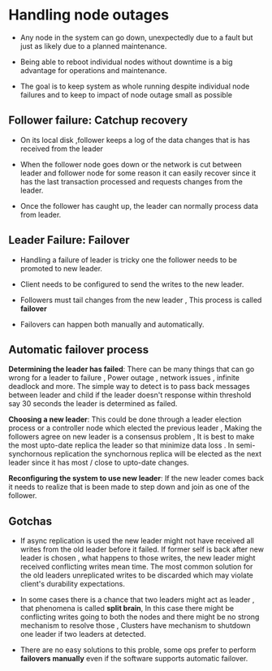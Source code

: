 # Handling node outages

- Any node in the system can go down, unexpectedly due to a fault but just as likely due to a planned maintenance.

- Being able to reboot individual nodes without downtime is a big advantage for operations and maintenance.

- The goal is to keep system as whole running despite individual node failures and to keep to impact of node outage small as possible

## Follower failure: Catchup recovery

- On its local disk ,follower keeps  a log of the data changes that is has received from the leader 

- When the follower node goes down or the network is cut between leader and follower node for some reason it can easily recover since it has the last transaction processed and requests changes from the leader.

- Once the follower has caught up, the leader can normally process data from leader.

## Leader Failure: Failover

- Handling a failure of leader is tricky one the follower needs to be promoted to new leader.

- Client needs to be configured to send the writes to the new leader. 

- Followers must tail changes from the new leader , This process is called **failover**

- Failovers can happen both manually and automatically.

## Automatic failover process

**Determining the leader has failed**: There can be many things that can go wrong for a leader to failure , Power outage , network issues , infinite deadlock and more. The simple way to detect is to pass back messages between leader and child if the leader doesn't response within threshold say 30 seconds the leader is determined as failed.

**Choosing a new leader**: This could be done through a leader election process or a controller node which elected the previous leader , Making the followers agree on new leader is a consensus problem , It is best to make the most upto-date replica the leader so that minimize data loss . In semi-synchornous replication the synchornous replica will be elected as the next leader since it has most / close to upto-date changes.

**Reconfiguring the system to use new leader**: If the new leader comes back it needs to realize that is been made to step down and join as one of the follower.

## Gotchas

- If async replication is used the new leader might not have received all writes from the old leader before it failed. If former self is back after new leader is chosen , what happens to those writes, the new leader might received conflicting writes mean time. The most common solution for the old leaders unreplicated writes to be discarded which may violate client's durability expectations.

- In some cases there is a chance that two leaders might act as leader , that phenomena is called **split brain**, In this case there might be conflicting writes going to both the nodes and there might be no strong mechanism to  resolve those , Clusters have mechanism to shutdown one leader if two leaders at detected.

- There are no easy solutions to this proble, some ops prefer to perform **failovers manually** even if the software supports automatic failover.

